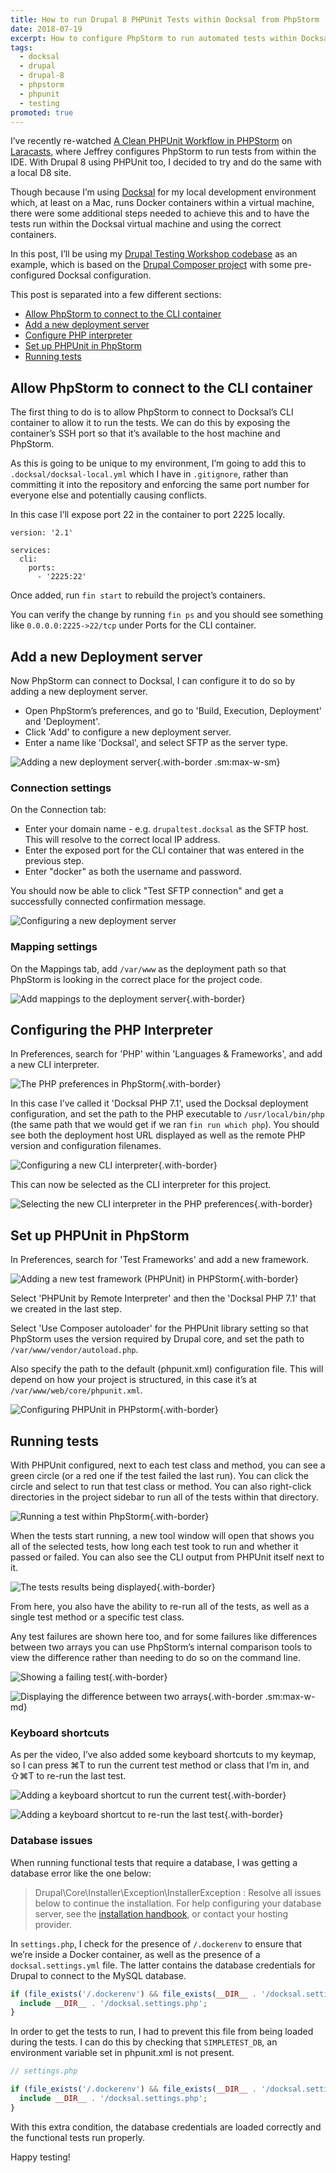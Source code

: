 ```yaml
---
title: How to run Drupal 8 PHPUnit Tests within Docksal from PhpStorm
date: 2018-07-19
excerpt: How to configure PhpStorm to run automated tests within Docksal.
tags:
  - docksal
  - drupal
  - drupal-8
  - phpstorm
  - phpunit
  - testing
promoted: true
---
```


I’ve recently re-watched [A Clean PHPUnit Workflow in PHPStorm][0] on
[Laracasts][1], where Jeffrey configures PhpStorm to run tests from within the
IDE. With Drupal 8 using PHPUnit too, I decided to try and do the same with a
local D8 site.

Though because I’m using [Docksal][4] for my local development environment
which, at least on a Mac, runs Docker containers within a virtual machine, there
were some additional steps needed to achieve this and to have the tests run
within the Docksal virtual machine and using the correct containers.

In this post, I’ll be using my [Drupal Testing Workshop codebase][2] as an
example, which is based on the [Drupal Composer project][3] with some
pre-configured Docksal configuration.

This post is separated into a few different sections:

- [Allow PhpStorm to connect to the CLI container](#allow-phpstorm-to-connect-to-the-cli-container)
- [Add a new deployment server](#add-a-new-deployment-server)
- [Configure PHP interpreter](#configuring-the-php-interpreter)
- [Set up PHPUnit in PhpStorm](#set-up-phpunit-in-phpstorm)
- [Running tests](#running-tests)

## Allow PhpStorm to connect to the CLI container

The first thing to do is to allow PhpStorm to connect to Docksal’s CLI container
to allow it to run the tests. We can do this by exposing the container’s SSH
port so that it’s available to the host machine and PhpStorm.

As this is going to be unique to my environment, I’m going to add this to
`.docksal/docksal-local.yml` which I have in `.gitignore`, rather than
committing it into the repository and enforcing the same port number for
everyone else and potentially causing conflicts.

In this case I’ll expose port 22 in the container to port 2225 locally.

```
version: '2.1'

services:
  cli:
    ports:
      - '2225:22'
```

Once added, run `fin start` to rebuild the project’s containers.

You can verify the change by running `fin ps` and you should see something like
`0.0.0.0:2225->22/tcp` under Ports for the CLI container.

## Add a new Deployment server

Now PhpStorm can connect to Docksal, I can configure it to do so by adding a new
deployment server.

- Open PhpStorm’s preferences, and go to 'Build, Execution, Deployment' and
  'Deployment'.
- Click 'Add' to configure a new deployment server.
- Enter a name like 'Docksal', and select SFTP as the server type.

![Adding a new deployment server](/images/blog/phpstorm-phpunit-docksal/deployment-1.png){.with-border
.sm:max-w-sm}

### Connection settings

On the Connection tab:

- Enter your domain name - e.g. `drupaltest.docksal` as the SFTP host. This will
  resolve to the correct local IP address.
- Enter the exposed port for the CLI container that was entered in the previous
  step.
- Enter "docker" as both the username and password.

You should now be able to click "Test SFTP connection" and get a successfully
connected confirmation message.

![Configuring a new deployment server](/images/blog/phpstorm-phpunit-docksal/deployment-2.png)

### Mapping settings

On the Mappings tab, add `/var/www` as the deployment path so that PhpStorm is
looking in the correct place for the project code.

![Add mappings to the deployment server](/images/blog/phpstorm-phpunit-docksal/deployment-3.png){.with-border}

## Configuring the PHP Interpreter

In Preferences, search for 'PHP' within 'Languages & Frameworks', and add a new
CLI interpreter.

![The PHP preferences in PhpStorm](/images/blog/phpstorm-phpunit-docksal/cli-interpreter-1.png){.with-border}

In this case I’ve called it 'Docksal PHP 7.1', used the Docksal deployment
configuration, and set the path to the PHP executable to `/usr/local/bin/php`
(the same path that we would get if we ran `fin run which php`). You should see
both the deployment host URL displayed as well as the remote PHP version and
configuration filenames.

![Configuring a new CLI interpreter](/images/blog/phpstorm-phpunit-docksal/cli-interpreter-2.png){.with-border}

This can now be selected as the CLI interpreter for this project.

![Selecting the new CLI interpreter in the PHP preferences](/images/blog/phpstorm-phpunit-docksal/cli-interpreter-3.png){.with-border}

## Set up PHPUnit in PhpStorm

In Preferences, search for 'Test Frameworks' and add a new framework.

![Adding a new test framework (PHPUnit) in PHPStorm](/images/blog/phpstorm-phpunit-docksal/phpunit-1.png){.with-border}

Select 'PHPUnit by Remote Interpreter' and then the 'Docksal PHP 7.1' that we
created in the last step.

Select 'Use Composer autoloader' for the PHPUnit library setting so that
PhpStorm uses the version required by Drupal core, and set the path to
`/var/www/vendor/autoload.php`.

Also specify the path to the default (phpunit.xml) configuration file. This will
depend on how your project is structured, in this case it’s at
`/var/www/web/core/phpunit.xml`.

![Configuring PHPUnit in PHPstorm](/images/blog/phpstorm-phpunit-docksal/phpunit-4.png){.with-border}

## Running tests

With PHPUnit configured, next to each test class and method, you can see a green
circle (or a red one if the test failed the last run). You can click the circle
and select to run that test class or method. You can also right-click
directories in the project sidebar to run all of the tests within that
directory.

![Running a test within PhpStorm](/images/blog/phpstorm-phpunit-docksal/running-tests-1.png){.with-border}

When the tests start running, a new tool window will open that shows you all of
the selected tests, how long each test took to run and whether it passed or
failed. You can also see the CLI output from PHPUnit itself next to it.

![The tests results being displayed](/images/blog/phpstorm-phpunit-docksal/running-tests-2.png){.with-border}

From here, you also have the ability to re-run all of the tests, as well as a
single test method or a specific test class.

Any test failures are shown here too, and for some failures like differences
between two arrays you can use PhpStorm’s internal comparison tools to view the
difference rather than needing to do so on the command line.

![Showing a failing test](/images/blog/phpstorm-phpunit-docksal/test-failure-1.png){.with-border}

![Displaying the difference between two arrays](/images/blog/phpstorm-phpunit-docksal/test-failure-2.png){.with-border
.sm:max-w-md}

### Keyboard shortcuts

As per the video, I’ve also added some keyboard shortcuts to my keymap, so I can
press ⌘T to run the current test method or class that I’m in, and ⇧⌘T to re-run
the last test.

![Adding a keyboard shortcut to run the current test](/images/blog/phpstorm-phpunit-docksal/keyboard-shortcuts-1.png){.with-border}

![Adding a keyboard shortcut to re-run the last test](/images/blog/phpstorm-phpunit-docksal/keyboard-shortcuts-2.png){.with-border}

### Database issues

When running functional tests that require a database, I was getting a database
error like the one below:

> Drupal\Core\Installer\Exception\InstallerException : Resolve all issues below
> to continue the installation. For help configuring your database server, see
> the <a href="https://www.drupal.org/getting-started/install">installation
> handbook</a>, or contact your hosting provider.

In `settings.php`, I check for the presence of `/.dockerenv` to ensure that
we’re inside a Docker container, as well as the presence of a
`docksal.settings.yml` file. The latter contains the database credentials for
Drupal to connect to the MySQL database.

```php
if (file_exists('/.dockerenv') && file_exists(__DIR__ . '/docksal.settings.php')) {
  include __DIR__ . '/docksal.settings.php';
}
```

In order to get the tests to run, I had to prevent this file from being loaded
during the tests. I can do this by checking that `SIMPLETEST_DB`, an environment
variable set in phpunit.xml is not present.

```php
// settings.php

if (file_exists('/.dockerenv') && file_exists(__DIR__ . '/docksal.settings.php') && !getenv('SIMPLETEST_DB')) {
  include __DIR__ . '/docksal.settings.php';
}
```

With this extra condition, the database credentials are loaded correctly and the
functional tests run properly.

Happy testing!

[0]: https://laracasts.com/series/php-bits/episodes/2
[1]: https://laracasts.com
[2]: https://github.com/opdavies/drupal-testing-workshop
[3]: https://github.com/drupal-composer/drupal-project
[4]: https://docksal.io
